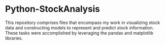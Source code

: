 # Python-StockAnalysis
This repository comprises files that encompass my work in visualizing stock data and constructing models to represent and predict stock information. 
These tasks were accomplished by leveraging the pandas and matplotlib libraries.
